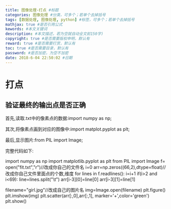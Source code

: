 ```yaml
---
title: 图像处理-打点 #标题
categories: 图像处理 #分类，可多个；若单个去掉括号
tags: [数据处理, 图像处理, python] #标签，可多个；若单个去掉括号
mathjax: true #是否引用公式
kewords: #本文关键词
description: #本文描述，若为空就自动全文前150字)
copyright: true #是否需要版权申明，默认有
reward: true #是否需要打赏，默认有
toc: true #是否需要目录，默认有
password: #是否加密，为空不加密
date: 2018-6-04 22:50:02 #日期
---
```



# 打点
## 验证最终的输出点是否正确

首先,读取.txt中的像素点的数据:import numpy as np;

其次,将像素点画到对应的图像中:import matplot.pyplot as plt;

最后,显示图片:from PIL import Image;

完整代码如下:

import numpy as np
import matplotlib.pyplot as plt
from PIL import Image
f= open("fit.txt","r")//改成你自己的文件名
i=0
arr=np.zeros((66,2),dtype=float)//改成你自己文件里面点的个数,维度
for lines in f.readlines():
    i=i+1
    if(i>2 and i<69):
        line=lines.split("\t")
        arr[i-3][0]=line[0]
        arr[i-3][1]=line[1]

filename="girl.jpg"//改成自己的图片名
img=Image.open(filename)
plt.figure()
plt.imshow(img)
plt.scatter(arr[:,0],arr[:,1], marker='+',color='green')
plt.show()


































